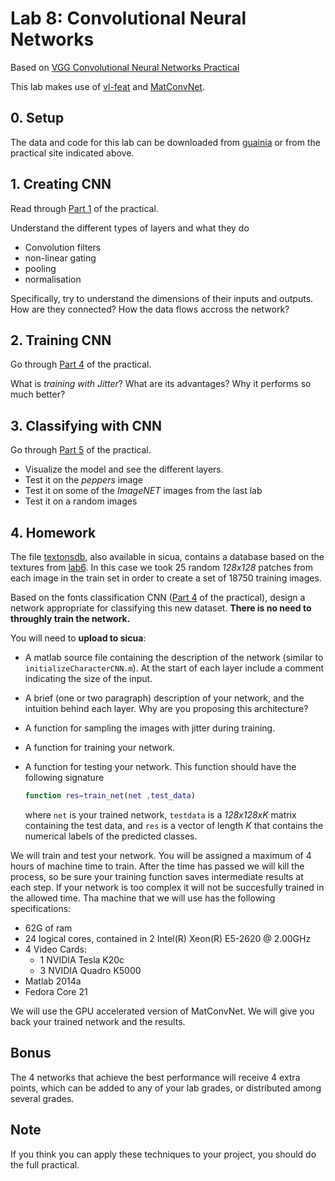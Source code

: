 # Lab 8: Convolutional Neural Networks

Based on [VGG Convolutional Neural Networks Practical](http://www.robots.ox.ac.uk/~vgg/practicals/cnn/index.html)

This lab makes use of [vl-feat](http://www.vlfeat.org/matlab/matlab.html) and [MatConvNet](http://www.vlfeat.org/matconvnet/functions/).

## 0. Setup

The data and code for this lab can be downloaded from [guainia](http://guainia.uniandes.edu.co/practical-cnn-2015a.tar.gz)
or from the practical site indicated above.

## 1. Creating CNN

Read through [Part 1](http://www.robots.ox.ac.uk/~vgg/practicals/cnn/index.html#part1) of the practical.

Understand the different types of layers and what they do

- Convolution filters
- non-linear gating
- pooling
- normalisation

Specifically, try to understand the dimensions of their inputs and outputs. How are they connected? How the data flows accross the network?

## 2. Training CNN

Go through [Part 4](http://www.robots.ox.ac.uk/~vgg/practicals/cnn/index.html#part-4-learning-a-character-cnn) of the practical.

What is *training with Jitter*?
What are its advantages?
Why it performs so much better?

## 3. Classifying with CNN

Go through [Part 5](http://www.robots.ox.ac.uk/~vgg/practicals/cnn/index.html#part-5-using-pretrained-models) of the practical. 

- Visualize the model and see the different layers. 
- Test it on the *peppers* image
- Test it on some of the *ImageNET* images from the last lab
- Test it on a random images

## 4. Homework

The file [textonsdb](http://guainia.uniandes.edu.co/textonsdb.mat),
also available in sicua, contains a database based on the textures from [lab6](https://github.com/diego0020/lab_vision/tree/master/lab6_textons). In this case we took 25 random *128x128* patches from each image in the train set in order to create a set of 18750 training images.  

Based on the fonts classification CNN ([Part 4](http://www.robots.ox.ac.uk/~vgg/practicals/cnn/index.html#part-4-learning-a-character-cnn) of the practical), design a network appropriate for classifying this new dataset. **There is no need to throughly train the network.** 

You will need to **upload to sicua**:

- A matlab source file containing the description of the network (similar to ``initializeCharacterCNN.m``). At the start of each layer include a comment indicating the size of the input.
- A brief (one or two paragraph) description of your network, and the intuition behind each layer. Why are you proposing this architecture?
- A function for sampling the images with jitter during training.
- A function for training your network.
- A function for testing your network. This function should have the following signature
  
  ```matlab
  function res=train_net(net ,test_data)
  ```
  where ``net`` is your trained network, ``testdata`` is a *128x128xK* matrix containing the test data, and ``res`` is a vector of length *K* that contains the numerical labels of the predicted classes.
  
We will train and test your network. You will be assigned a maximum of 4 hours of machine time to train. After the time has passed we will kill the process, so be sure your training function saves intermediate results at each step. If your network is too complex it will not be succesfully trained in the allowed time. Tha machine that we will use has the following specifications:

- 62G of ram
- 24 logical cores, contained in 2 Intel(R) Xeon(R) E5-2620  @ 2.00GHz
- 4 Video Cards:
  - 1 NVIDIA Tesla K20c
  - 3 NVIDIA Quadro K5000
- Matlab 2014a
- Fedora Core 21

We will use the GPU accelerated version of MatConvNet. We will give you back your trained network and the results. 

## Bonus

The 4 networks that achieve the best performance will receive 4 extra points, which can be added to any of your lab grades, or distributed among several grades. 

## Note

If you think you can apply these techniques to your project, you should do the full practical.

